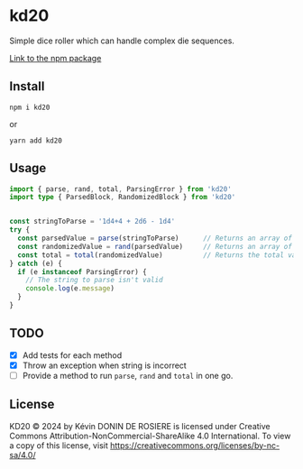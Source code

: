 # kd20
Simple dice roller which can handle complex die sequences.

[Link to the npm package](https://www.npmjs.com/package/kd20?activeTab=readme)

## Install
`npm i kd20`

or

`yarn add kd20`

## Usage
```ts
import { parse, rand, total, ParsingError } from 'kd20'
import type { ParsedBlock, RandomizedBlock } from 'kd20'


const stringToParse = '1d4+4 + 2d6 - 1d4'
try {
  const parsedValue = parse(stringToParse)      // Returns an array of Object representing each die and fixed value to randomize
  const randomizedValue = rand(parsedValue)     // Returns an array of Object similar to before, this time with an extra field for each Object containing the randomized value
  const total = total(randomizedValue)          // Returns the total value of the parsed string
} catch (e) {
  if (e instanceof ParsingError) {
    // The string to parse isn't valid
    console.log(e.message)
  }
}

```

## TODO
- [X] Add tests for each method
- [X] Throw an exception when string is incorrect
- [ ] Provide a method to run `parse`, `rand` and `total` in one go.

## License
KD20 © 2024 by Kévin DONIN DE ROSIERE is licensed under Creative Commons Attribution-NonCommercial-ShareAlike 4.0 International. To view a copy of this license, visit https://creativecommons.org/licenses/by-nc-sa/4.0/
